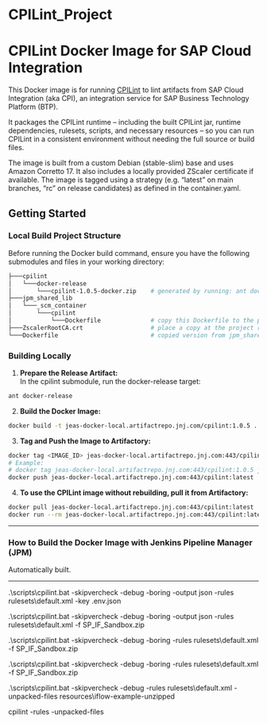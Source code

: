 # CPILint_Project


# CPILint Docker Image for SAP Cloud Integration

This Docker image is for running [CPILint](https://github.com/mwittrock/cpilint) to lint artifacts from SAP Cloud Integration (aka CPI), an integration service for SAP Business Technology Platform (BTP). 

It packages the CPILint runtime – including the built CPILint jar, runtime dependencies, rulesets, scripts, and necessary resources – so you can run CPILint in a consistent environment without needing the full source or build files.

The image is built from a custom Debian (stable-slim) base and uses Amazon Corretto 17. It also includes a locally provided ZScaler certificate if available. The image is tagged using a strategy (e.g. “latest” on main branches, “rc” on release candidates) as defined in the container.yaml.

## Getting Started

### Local Build Project Structure

Before running the Docker build command, ensure you have the following submodules and files in your working directory:

```bash
├───cpilint
│   └───docker-release
│       └───cpilint-1.0.5-docker.zip    # generated by running: ant docker-release in the cpilint submodule
├───jpm_shared_lib
│   └───_scm_container
│       └───cpilint
│           └───Dockerfile              # copy this Dockerfile to the project root if needed
├───ZscalerRootCA.crt                   # place a copy at the project root (used for local CA import)
└───Dockerfile                          # copied version from jpm_shared_lib/_scm_container/cpilint/
```

### Building Locally

1. **Prepare the Release Artifact:**  
In the cpilint submodule, run the docker-release target:
```bash
ant docker-release
```

2. **Build the Docker Image:**  
```bash
docker build -t jeas-docker-local.artifactrepo.jnj.com/cpilint:1.0.5 .
```


3. **Tag and Push the Image to Artifactory:**  
```bash
docker tag <IMAGE_ID> jeas-docker-local.artifactrepo.jnj.com:443/cpilint:latest
# Example:
# docker tag jeas-docker-local.artifactrepo.jnj.com:443/cpilint:1.0.5 jeas-docker-local.artifactrepo.jnj.com:443/cpilint:latest
docker push jeas-docker-local.artifactrepo.jnj.com:443/cpilint:latest
```

4. **To use the CPILint image without rebuilding, pull it from Artifactory:**
```bash
docker pull jeas-docker-local.artifactrepo.jnj.com:443/cpilint:latest
docker run --rm jeas-docker-local.artifactrepo.jnj.com:443/cpilint:latest [options]
```

---

### How to Build the Docker Image with Jenkins Pipeline Manager (JPM)

Automatically built.

---


.\scripts\cpilint.bat -skipvercheck -debug -boring -output json -rules rulesets\default.xml -key .env.json

.\scripts\cpilint.bat -skipvercheck -debug -boring -output json -rules rulesets\default.xml  -f SP_IF_Sandbox.zip

.\scripts\cpilint.bat -skipvercheck -debug -boring -rules rulesets\default.xml  -f SP_IF_Sandbox.zip

.\scripts\cpilint.bat -skipvercheck -debug -boring -rules rulesets\default.xml -f SP_IF_Sandbox.zip


.\scripts\cpilint.bat -skipvercheck -debug -rules rulesets\default.xml -unpacked-files resources\iflow-example-unzipped

cpilint -rules <file> -unpacked-files